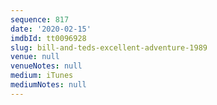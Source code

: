 ```yaml
---
sequence: 817
date: '2020-02-15'
imdbId: tt0096928
slug: bill-and-teds-excellent-adventure-1989
venue: null
venueNotes: null
medium: iTunes
mediumNotes: null
---
```


